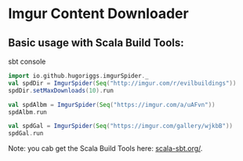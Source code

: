 # Imgur Content Downloader 
## Basic usage with Scala Build Tools:
sbt console

```scala
import io.github.hugoriggs.imgurSpider._
val spdDir = ImgurSpider(Seq("http://imgur.com/r/evilbuildings"))
spdDir.setMaxDownloads(10).run

val spdAlbm = ImgurSpider(Seq("https://imgur.com/a/uAFvn"))
spdAlbm.run

val spdGal = ImgurSpider(Seq("https://imgur.com/gallery/wjkbB"))
spdGal.run
```

Note: you cab get the Scala Build Tools here: [scala-sbt.org/](http://www.scala-sbt.org/).
